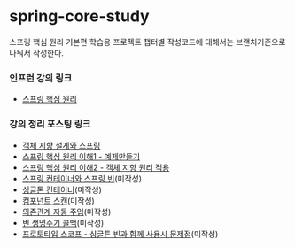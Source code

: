# spring-core-study
스프링 핵심 원리 기본편 학습용 프로젝트
챕터별 작성코드에 대해서는 브랜치기준으로 나눠서 작성한다. 

### 인프런 강의 링크
- [스프링 핵심 원리](https://www.inflearn.com/course/%EC%8A%A4%ED%94%84%EB%A7%81-%ED%95%B5%EC%8B%AC-%EC%9B%90%EB%A6%AC-%EA%B8%B0%EB%B3%B8%ED%8E%B8/dashboard)

### 강의 정리 포스팅 링크
- [객체 지향 설계와 스프링](https://catsbi.oopy.io/8e469ffc-8446-458e-af9d-8b81d5d62d21)
- [스프링 핵심 원리 이해1 - 예제만들기](https://catsbi.oopy.io/75127c5e-fe22-41b6-9c71-cf93529e7f09)
- [스프링 핵심 원리 이해2 - 객체 지향 원리 적용](https://catsbi.oopy.io/46b1c421-9e6a-4d84-83fd-22dc22065b48)
- [스프링 컨테이너와 스프링 빈](https://catsbi.oopy.io/0f28d626-febb-421d-91c8-5d44c6df7d1f)(미작성)
- [싱글톤 컨테이너](https://catsbi.oopy.io/6c4846a1-130d-4aba-94ea-e630cc15056d)(미작성)
- [컴포넌트 스캔](https://catsbi.oopy.io/c760561d-50fd-4874-aa01-17feb45fe980)(미작성)
- [의존관계 자동 주입](https://catsbi.oopy.io/72475b41-f527-4e64-867c-7cbdc5a04d69)(미작성)
- [빈 생명주기 콜백](https://catsbi.oopy.io/3a9e3492-f511-483d-bc65-183bb0c166b3)(미작성)
- [프로토타입 스코프 - 싱글튼 빈과 함께 사용시 문제점](https://catsbi.oopy.io/b2de2693-fd8c-46e3-908a-188b3dd961f3)(미작성)
